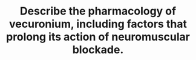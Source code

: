 ---
title: "Describe the pharmacology of vecuronium, including factors that prolong its action of neuromuscular blockade."
entityType: SAQ
exam: PEX
college: CICM
year: 2021
sitting: A
question: 06
passRate: 13
EC_expectedDomains:
- "A simple template utilising the headings; pharmaceutics, PK, PD, uses in ICU and adverse reactions with associated relevant important facts would have scored well."
- "Expected information regarding the factors prolonging neuromuscular blockade included electrolyte abnormalities, drug interactions and patient factors."
EC_extraCredit:
- "Vecuronium is a commonly available and regularly used amino-steroid neuromuscular blocking agent."
- "It is a level 1 drug in the 2017 syllabus."
EC_errorsCommon:
- "Overall, the level of understanding and knowledge demonstrated in the answers was below an expected standard for a level 1 drug."
---